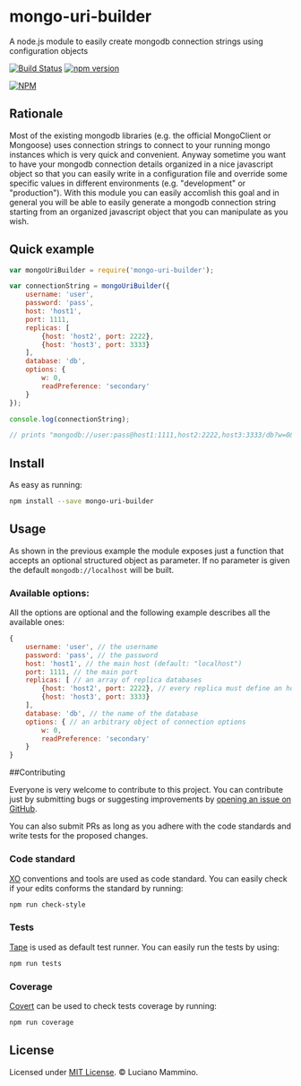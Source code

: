 # mongo-uri-builder
A node.js module to easily create mongodb connection strings using configuration objects

[![Build Status](https://travis-ci.org/lmammino/mongo-uri-builder.svg)](https://travis-ci.org/lmammino/mongo-uri-builder) [![npm version](https://badge.fury.io/js/mongo-uri-builder.svg)](http://badge.fury.io/js/mongo-uri-builder)

[![NPM](https://nodei.co/npm/mongo-uri-builder.png)](https://nodei.co/npm/mongo-uri-builder/)


## Rationale

Most of the existing mongodb libraries (e.g. the official MongoClient or Mongoose) uses connection strings to connect to your running mongo instances which is very quick and convenient. Anyway sometime you want to have your mongodb connection details organized in a nice javascript object so that you can easily write in a configuration file and override some specific values in different environments (e.g. "development" or "production"). With this module you can easily accomlish this goal and in general you will be able to easily generate a mongodb connection string starting from an organized javascript object that you can manipulate as you wish. 


## Quick example

```javascript
var mongoUriBuilder = require('mongo-uri-builder');

var connectionString = mongoUriBuilder({
	username: 'user',
	password: 'pass',
	host: 'host1',
	port: 1111,
	replicas: [
		{host: 'host2', port: 2222},
		{host: 'host3', port: 3333}
	],
	database: 'db',
	options: {
		w: 0,
		readPreference: 'secondary'
	}
});

console.log(connectionString); 

// prints "mongodb://user:pass@host1:1111,host2:2222,host3:3333/db?w=0&readPreference=secondary"
```


## Install

As easy as running:

```bash
npm install --save mongo-uri-builder
```


## Usage

As shown in the previous example the module exposes just a function that accepts an optional structured object as parameter. If no parameter is given the default `mongodb://localhost` will be built.

### Available options:

All the options are optional and the following example describes all the available ones:

```javascript
{
	username: 'user', // the username
	password: 'pass', // the password
	host: 'host1', // the main host (default: "localhost")
	port: 1111, // the main port
	replicas: [ // an array of replica databases
		{host: 'host2', port: 2222}, // every replica must define an host, the port is optional
		{host: 'host3', port: 3333}
	],
	database: 'db', // the name of the database
	options: { // an arbitrary object of connection options
		w: 0,
		readPreference: 'secondary'
	}
}
```

##Contributing

Everyone is very welcome to contribute to this project. You can contribute just by submitting bugs or suggesting improvements by [opening an issue on GitHub](https://github.com/lmammino/mongo-uri-builder/issues).

You can also submit PRs as long as you adhere with the code standards and write tests for the proposed changes.

### Code standard

[XO](https://www.npmjs.com/package/xo) conventions and tools are used as code standard. You can easily check if your edits conforms the standard by running:

```bash
npm run check-style
```

### Tests

[Tape](https://www.npmjs.com/package/tape) is used as default test runner. You can easily run the tests by using:

```bash
npm run tests
```

### Coverage

[Covert](https://www.npmjs.com/package/covert) can be used to check tests coverage by running:

```bash
npm run coverage
```


## License

Licensed under [MIT License](https://github.com/lmammino/mongo-uri-builder/blob/master/LICENSE). © Luciano Mammino.
